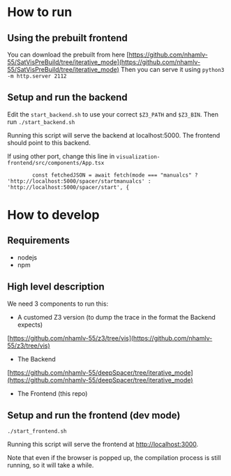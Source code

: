 # How to run
## Using the prebuilt frontend
You can download the prebuilt from here
[https://github.com/nhamlv-55/SatVisPreBuild/tree/iterative_mode](https://github.com/nhamlv-55/SatVisPreBuild/tree/iterative_mode)
Then you can serve it using
`python3 -m http.server 2112`

## Setup and run the backend
Edit the `start_backend.sh` to use your correct `$Z3_PATH` and `$Z3_BIN`. Then run 
`./start_backend.sh`

Running this script will serve the backend at localhost:5000. The frontend should point to this backend.

If using other port, change this line in `visualization-frontend/src/components/App.tsx`

`        const fetchedJSON = await fetch(mode === "manualcs" ? 'http://localhost:5000/spacer/startmanualcs' : 'http://localhost:5000/spacer/start', {`


# How to develop

## Requirements
* nodejs
* npm

## High level description
We need 3 components to run this:

* A customed Z3 version (to dump the trace in the format the Backend expects)

[https://github.com/nhamlv-55/z3/tree/vis](https://github.com/nhamlv-55/z3/tree/vis)

* The Backend

[https://github.com/nhamlv-55/deepSpacer/tree/iterative_mode](https://github.com/nhamlv-55/deepSpacer/tree/iterative_mode)

* The Frontend (this repo)

## Setup and run the frontend (dev mode)
`./start_frontend.sh`

Running this script will serve the frontend at [http://localhost:3000](http://localhost:3000).

Note that even if the browser is popped up, the compilation process is still running, so it will take a while.

